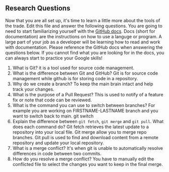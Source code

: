 ## Research Questions 

Now that you are all set up, it's time to learn a little more about the tools of the trade. Edit this file and answer the following questions. You are going to need to start familiarizing yourself with the [GitHub docs](https://docs.github.com/en). Docs (short for documentation) are the instructions on how to use a languge or program. A large part of your job as a developer will be learning how to read and work with documentation. Please reference the GitHub docs when answering the questions below. If you cannot find what you are looking for in the docs, you can always start to practice your Google skills!

1. What is Git? 
it is a tool used for source code management.
2. What is the difference between Git and GitHub?
Git is for source code management while github is for storing code in a repository.
3. Why do we create a branch? 
To keep the main brain intact and help track your changes.
4. What is the purpose of a Pull Request?
This is used to notify of a feature fix or note that code can be reviewed.
5. What is the command you can use to switch between branches? For example you are working on FIRSTNAME-LASTNAME branch and you want to switch back to main.
git switch
6. Explain the difference between `git fetch`, `git merge` and `git pull`. What does each command do?
Git fetch retrieves the latest update to a repository into your local file. Git merge allow you to merge repo branches. Git pull is used to find and download content from a remote repository and update your local repository. 
7. What is a merge conflict?
It's when git is unable to automatically resolve differences in code between two commits. 
8. How do you resolve a merge conflict?
You have to manually edit the conflicted file to select the changes you want to keep in the final merge.
